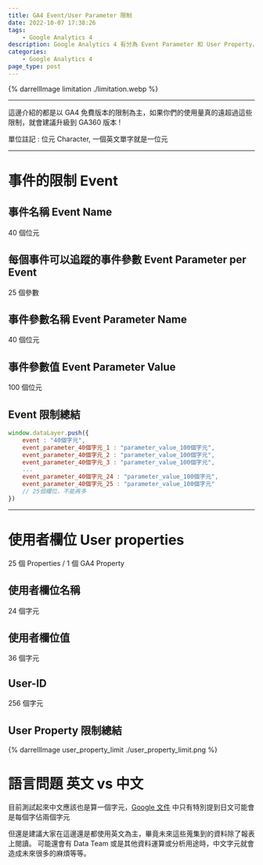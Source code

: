 ```yaml
---
title: GA4 Event/User Parameter 限制
date: 2022-10-07 17:38:26
tags: 
	- Google Analytics 4
description: Google Analytics 4 有分為 Event Parameter 和 User Property，各自有不同的字數限制和使用上限。尤其超過字數的限制會可能直接讓追蹤無效
categories: 
	- Google Analytics 4
page_type: post
---
```


 {% darrellImage limitation ./limitation.webp %}

 ---

這邊介紹的都是以 GA4 免費版本的限制為主，如果你們的使用量真的遠超過這些限制，就會建議升級到 GA360 版本 !

單位註記 :
位元 Character, 一個英文單字就是一位元

---

# 事件的限制 Event

## 事件名稱 Event Name

40 個位元

## 每個事件可以追蹤的事件參數 Event Parameter per Event

25 個參數

## 事件參數名稱 Event Parameter Name

40 個位元

## 事件參數值 Event Parameter Value

100 個位元

## Event 限制總結

```javascript
window.dataLayer.push({
    event : "40個字元",
    event_parameter_40個字元_1 : "parameter_value_100個字元",
    event_parameter_40個字元_2 : "parameter_value_100個字元",
    event_parameter_40個字元_3 : "parameter_value_100個字元",
    ...
    event_parameter_40個字元_24 : "parameter_value_100個字元",
    event_parameter_40個字元_25 : "parameter_value_100個字元"
    // 25個欄位，不能再多
})
```

---

# 使用者欄位 User properties

25 個 Properties / 1 個 GA4 Property

## 使用者欄位名稱

24 個字元

## 使用者欄位值

36 個字元

## User-ID

256 個字元

## User Property 限制總結

 {% darrellImage user_property_limit ./user_property_limit.png %}

# 語言問題 英文 vs 中文

目前測試起來中文應該也是算一個字元，[Google 文件](https://support.google.com/analytics/answer/9267744?hl=en) 中只有特別提到日文可能會是每個字佔兩個字元

但還是建議大家在這邊還是都使用英文為主，畢竟未來這些蒐集到的資料除了報表上閱讀。
可能還會有 Data Team 或是其他資料運算或分析用途時，中文字元就會造成未來很多的麻煩等等。
